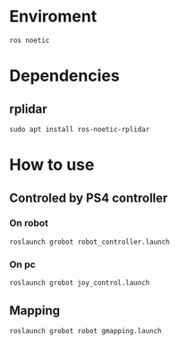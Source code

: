 # Enviroment
```
ros noetic
```

# Dependencies
## rplidar
```
sudo apt install ros-noetic-rplidar
```

# How to use
## Controled by PS4 controller
### On robot
```
roslaunch grobot robot_controller.launch
```
### On pc
```
roslaunch grobot joy_control.launch
```
## Mapping
```
roslaunch grobot robot gmapping.launch
```
